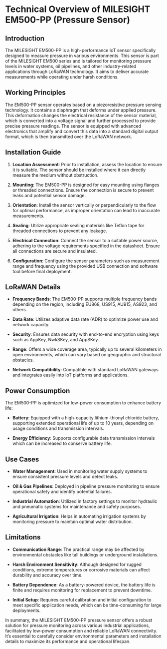 # Technical Overview of MILESIGHT EM500-PP (Pressure Sensor)

## Introduction

The MILESIGHT EM500-PP is a high-performance IoT sensor specifically designed to measure pressure in various environments. This sensor is part of the MILESIGHT EM500 series and is tailored for monitoring pressure levels in water systems, oil pipelines, and other industry-related applications through LoRaWAN technology. It aims to deliver accurate measurements while operating under harsh conditions.

## Working Principles

The EM500-PP sensor operates based on a piezoresistive pressure sensing technology. It contains a diaphragm that deforms under applied pressure. This deformation changes the electrical resistance of the sensor material, which is converted into a voltage signal and further processed to provide precise pressure readings. The sensor is equipped with advanced electronics that amplify and convert this data into a standard digital output format, which is then transmitted over the LoRaWAN network.

## Installation Guide

1. **Location Assessment**: Prior to installation, assess the location to ensure it is suitable. The sensor should be installed where it can directly measure the medium without obstruction.

2. **Mounting**: The EM500-PP is designed for easy mounting using flanges or threaded connections. Ensure the connection is secure to prevent leaks and potential sensor damage.

3. **Orientation**: Install the sensor vertically or perpendicularly to the flow for optimal performance, as improper orientation can lead to inaccurate measurements.

4. **Sealing**: Utilize appropriate sealing materials like Teflon tape for threaded connections to prevent any leakage.

5. **Electrical Connection**: Connect the sensor to a suitable power source, adhering to the voltage requirements specified in the datasheet. Ensure all connections are secure and insulated.

6. **Configuration**: Configure the sensor parameters such as measurement range and frequency using the provided USB connection and software tool before final deployment.

## LoRaWAN Details

- **Frequency Bands**: The EM500-PP supports multiple frequency bands depending on the region, including EU868, US915, AU915, AS923, and others.

- **Data Rate**: Utilizes adaptive data rate (ADR) to optimize power use and network capacity.

- **Security**: Ensures data security with end-to-end encryption using keys such as AppKey, NwkSKey, and AppSKey.

- **Range**: Offers a wide coverage area, typically up to several kilometers in open environments, which can vary based on geographic and structural obstacles.

- **Network Compatibility**: Compatible with standard LoRaWAN gateways and integrates easily into IoT platforms and applications.

## Power Consumption

The EM500-PP is optimized for low-power consumption to enhance battery life:

- **Battery**: Equipped with a high-capacity lithium-thionyl chloride battery, supporting extended operational life of up to 10 years, depending on usage conditions and transmission intervals.

- **Energy Efficiency**: Supports configurable data transmission intervals which can be increased to conserve battery life.

## Use Cases

- **Water Management**: Used in monitoring water supply systems to ensure consistent pressure levels and detect leaks.

- **Oil & Gas Pipelines**: Deployed in pipeline pressure monitoring to ensure operational safety and identify potential failures.

- **Industrial Automation**: Utilized in factory settings to monitor hydraulic and pneumatic systems for maintenance and safety purposes.

- **Agricultural Irrigation**: Helps in automating irrigation systems by monitoring pressure to maintain optimal water distribution.

## Limitations

- **Communication Range**: The practical range may be affected by environmental obstacles like tall buildings or underground installations.

- **Harsh Environment Sensitivity**: Although designed for rugged conditions, extreme temperatures or corrosive materials can affect durability and accuracy over time.

- **Battery Dependence**: As a battery-powered device, the battery life is finite and requires monitoring for replacement to prevent downtime.

- **Initial Setup**: Requires careful calibration and initial configuration to meet specific application needs, which can be time-consuming for large deployments. 

In summary, the MILESIGHT EM500-PP pressure sensor offers a robust solution for pressure monitoring across various industrial applications, facilitated by low-power consumption and reliable LoRaWAN connectivity. It’s essential to carefully consider environmental parameters and installation details to maximize its performance and operational lifespan.